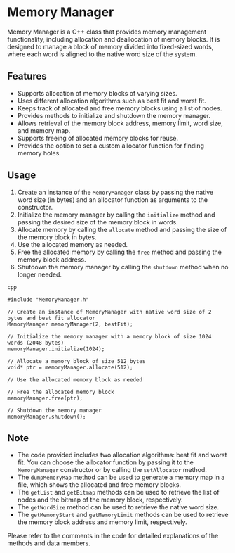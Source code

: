 # Memory Manager

Memory Manager is a C++ class that provides memory management functionality, including allocation and deallocation of memory blocks. It is designed to manage a block of memory divided into fixed-sized words, where each word is aligned to the native word size of the system.

## Features
* Supports allocation of memory blocks of varying sizes.
* Uses different allocation algorithms such as best fit and worst fit.
* Keeps track of allocated and free memory blocks using a list of nodes.
* Provides methods to initialize and shutdown the memory manager.
* Allows retrieval of the memory block address, memory limit, word size, and memory map.
* Supports freeing of allocated memory blocks for reuse.
* Provides the option to set a custom allocator function for finding memory holes.

## Usage

1. Create an instance of the `MemoryManager` class by passing the native word size (in bytes) and an allocator function as arguments to the constructor.
2. Initialize the memory manager by calling the `initialize` method and passing the desired size of the memory block in words.
3. Allocate memory by calling the `allocate` method and passing the size of the memory block in bytes.
4. Use the allocated memory as needed.
5. Free the allocated memory by calling the `free` method and passing the memory block address.
6. Shutdown the memory manager by calling the `shutdown` method when no longer needed.

```
cpp

#include "MemoryManager.h"

// Create an instance of MemoryManager with native word size of 2 bytes and best fit allocator
MemoryManager memoryManager(2, bestFit);

// Initialize the memory manager with a memory block of size 1024 words (2048 bytes)
memoryManager.initialize(1024);

// Allocate a memory block of size 512 bytes
void* ptr = memoryManager.allocate(512);

// Use the allocated memory block as needed

// Free the allocated memory block
memoryManager.free(ptr);

// Shutdown the memory manager
memoryManager.shutdown();
```

## Note

* The code provided includes two allocation algorithms: best fit and worst fit. You can choose the allocator function by passing it to the `MemoryManager` constructor or by calling the `setAllocator` method.
* The `dumpMemoryMap` method can be used to generate a memory map in a file, which shows the allocated and free memory blocks.
* The `getList` and `getBitmap` methods can be used to retrieve the list of nodes and the bitmap of the memory block, respectively.
* The `getWordSize` method can be used to retrieve the native word size.
* The `getMemoryStart` and `getMemoryLimit` methods can be used to retrieve the memory block address and memory limit, respectively.

Please refer to the comments in the code for detailed explanations of the methods and data members.
